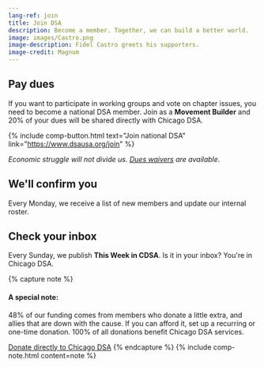 ```yaml
---
lang-ref: join
title: Join DSA
description: Become a member. Together, we can build a better world.
image: images/Castro.png
image-description: Fidel Castro greets his supporters.
image-credit: Magnum
---
```


## Pay dues

If you want to participate in working groups and vote on chapter issues, you need to become a national DSA member. Join as a **Movement Builder** and 20% of your dues will be shared directly with Chicago DSA.

{% include comp-button.html text="Join national DSA" link="https://www.dsausa.org/join" %}

*Economic struggle will not divide us. [Dues waivers](https://dsausa.org/dueswaiver) are available.*

## We'll confirm you

Every Monday, we receive a list of new members and update our internal roster.

## Check your inbox

Every Sunday, we publish **This Week in CDSA**. Is it in your inbox? You're in Chicago DSA.

{% capture note %}
#### A special note:

48% of our funding comes from members who donate a little extra, and allies that are down with the cause. If you can afford it, set up a recurring or one-time donation. 100% of all donations benefit Chicago DSA services.

[Donate directly to Chicago DSA](https://secure.actblue.com/donate/cdsa-dues-drive)
{% endcapture %}
{% include comp-note.html content=note %}
